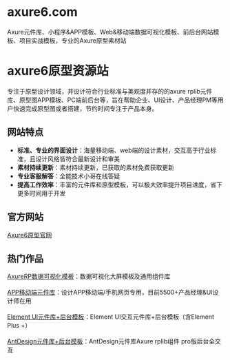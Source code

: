 # axure6.com
Axure元件库、小程序&APP模板、Web&移动端数据可视化模板、前后台网站模板、项目实战模板，专业的Axure原型素材站

# axure6原型资源站
专注于原型设计领域，并设计符合行业标准与美观度并存的的axure rplib元件库、原型图APP模板、PC端前后台等，旨在帮助企业、UI设计、产品经理PM等用户快速完成原型图或者搭建，节约时间专注于产品本身。

## 网站特点

- **标准、专业的界面设计**：海量移动端、web端的设计素材，交互高于行业标准，且设计风格皆符合最新设计和审美
- **素材持续更新**：素材持续更新，已获取的素材免费获取更新
- **专业客服解答**：全能技术小哥在线答疑
- **提高工作效率**：丰富的元件库和原型模板，可以极大效率提升项目进度，省下更多时间用于开发

## 官方网站

[Axure6原型官网](https://axure6.com)

## 热门作品

[AxureRP数据可视化模板](https://preview.axure6.com/1911)：数据可视化大屏模板及通用组件库</br></br>
[APP移动端元件库](https://preview.axure6.com/001)：设计APP移动端/手机网页专用，目前5500+产品经理&UI设计师在用</br></br>
[Element UI元件库+后台模板](https://preview.axure6.com/008)：Element UI交互元件库+后台模板（含Element Plus +）</br></br>
[AntDesign元件库+后台模板](https://preview.axure6.com/084)：AntDesign元件库Axure rplib组件 pro版后台全交互</br></br>



